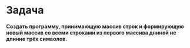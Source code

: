 # Задача
**Создать программу, принимающую массив строк и формирующую новый массив со всеми строками из первого массива дниной не длинне трёх символов.**
